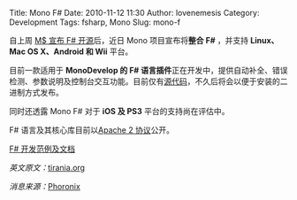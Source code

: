 Title: Mono F#
Date: 2010-11-12 11:30
Author: lovenemesis
Category: Development
Tags: fsharp, Mono
Slug: mono-f

自上周 [M$ 宣布 F#
开源](http://blogs.msdn.com/b/dsyme/archive/2010/11/04/announcing-the-f-compiler-library-source-code-drop.aspx)后，近日
Mono 项目宣布将**整合 F#** ，并支持 **Linux、Mac OS X、Android 和 Wii**
平台。

目前一款适用于 **MonoDevelop 的 F#
语言插件**正在开发中，提供自动补全、错误检测、参数说明及控制台交互功能。目前仅有[源代码](http://fsxplat.codeplex.com/SourceControl/BrowseLatest)，不久后将会以便于安装的二进制方式发布。

同时还透露 Mono F# 对于 **iOS 及 PS3** 平台的支持尚在评估中。

F# 语言及其核心库目前以[Apache 2
协议](http://www.apache.org/licenses/LICENSE-2.0.html)公开。

[F# 开发范例及文档](http://fsxplat.codeplex.com/)

*英文原文：*[tirania.org](tirania.org)

*消息来源：*[Phoronix](http://www.phoronix.com/scan.php?page=news_item&px=ODc3OQ)
